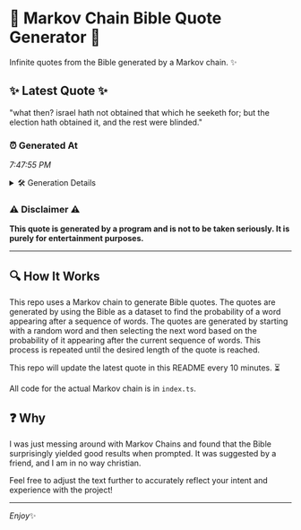 # 📖 Markov Chain Bible Quote Generator 📖

Infinite quotes from the Bible generated by a Markov chain. ✨

## ✨ Latest Quote ✨
"what then? israel hath not obtained that which he seeketh for; but the election hath obtained it, and the rest were blinded."

### ⏰ Generated At
*7:47:55 PM*

<details>
    <summary>🛠️ Generation Details</summary>
    <p>
        <strong>🌱 Seed:</strong> what<br>
        <strong>🔄 Iterations:</strong> 21<br>
        <strong>📜 Context History:</strong><br>[ what ]: then?<br>[ what, then? ]: israel<br>[ what, then?, israel ]: hath<br>[ what, then?, israel, hath ]: not<br>[ what, then?, israel, hath, not ]: obtained<br>[ what, then?, israel, hath, not, obtained ]: that<br>[ then?, israel, hath, not, obtained, that ]: which<br>[ israel, hath, not, obtained, that, which ]: he<br>[ hath, not, obtained, that, which, he ]: seeketh<br>[ not, obtained, that, which, he, seeketh ]: for;<br>[ obtained, that, which, he, seeketh, for; ]: but<br>[ that, which, he, seeketh, for;, but ]: the<br>[ which, he, seeketh, for;, but, the ]: election<br>[ he, seeketh, for;, but, the, election ]: hath<br>[ seeketh, for;, but, the, election, hath ]: obtained<br>[ for;, but, the, election, hath, obtained ]: it,<br>[ but, the, election, hath, obtained, it, ]: and<br>[ the, election, hath, obtained, it,, and ]: the<br>[ election, hath, obtained, it,, and, the ]: rest<br>[ hath, obtained, it,, and, the, rest ]: were<br>[ obtained, it,, and, the, rest, were ]: blinded.<br>
    </p>
</details>

### ⚠️ Disclaimer ⚠️
**This quote is generated by a program and is not to be taken seriously. It is purely for entertainment purposes.**

---

## 🔍 How It Works

This repo uses a Markov chain to generate Bible quotes. The quotes are generated by using the Bible as a dataset to find the probability of a word appearing after a sequence of words. The quotes are generated by starting with a random word and then selecting the next word based on the probability of it appearing after the current sequence of words. This process is repeated until the desired length of the quote is reached.

This repo will update the latest quote in this README every 10 minutes. ⏳

All code for the actual Markov chain is in `index.ts`.

## ❓ Why

I was just messing around with Markov Chains and found that the Bible surprisingly yielded good results when prompted. 
It was suggested by a friend, and I am in no way christian.

Feel free to adjust the text further to accurately reflect your intent and experience with the project!

---

*Enjoy*✨
